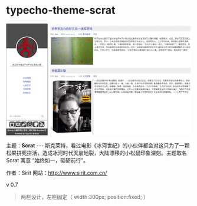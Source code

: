 # typecho-theme-scrat


![typecho-theme-scrat][1]

主题：**Scrat**  --- 斯克莱特，看过电影《冰河世纪》的小伙伴都会对这只为了一颗松果拼死拼活，造成冰河时代天崩地裂，大陆漂移的小松鼠印象深刻。主题取名 Scrat 寓意 “始终如一，砥砺前行”。

作者：Sirit
网站：http://www.sirit.com.cn/

v 0.7 
>
>两栏设计，左栏固定（ width:300px; position:fixed; ）
>
>
>

  [1]: https://github.com/ZhangJun1015/typecho-theme-scrat/blob/master/ScreenShot0%20.png
